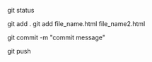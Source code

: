 

git status



git add .
git add file_name.html file_name2.html


git commit -m "commit message"


git push

